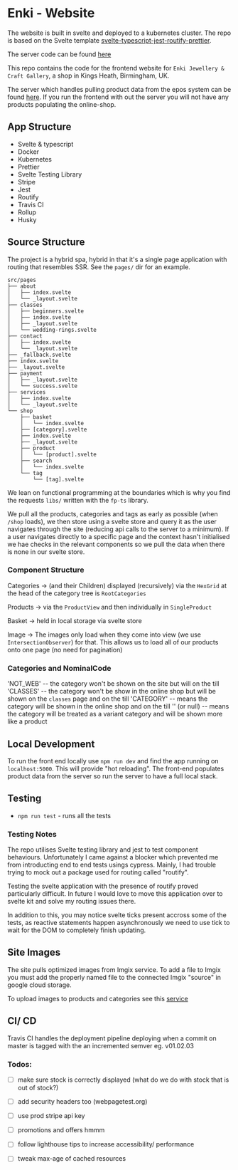 # Enki - Website

The website is built in svelte and deployed to a kubernetes cluster. The repo is based on the Svelte template [svelte-typescript-jest-routify-prettier](https://github.com/jaskaransarkaria/svelte-typescript-jest-routify-prettier).

The server code can be found [here](https://github.com/jaskaransarkaria/enki-server)

This repo contains the code for the frontend website for `Enki Jewellery & Craft Gallery`, a shop in Kings Heath, Birmingham, UK.

The server which handles pulling product data from the epos system can be found [here](https://github.com/jaskaransarkaria/enki-server). If you run the frontend with out the server you will not have any products populating the online-shop.

## App Structure

- Svelte & typescript
- Docker
- Kubernetes
- Prettier
- Svelte Testing Library
- Stripe
- Jest
- Routify
- Travis CI
- Rollup
- Husky

## Source Structure

The project is a hybrid spa, hybrid in that it's a single page application with routing that resembles SSR. See the `pages/` dir for an example.

```
src/pages
├── about
│   ├── index.svelte
│   └── _layout.svelte
├── classes
│   ├── beginners.svelte
│   ├── index.svelte
│   ├── _layout.svelte
│   └── wedding-rings.svelte
├── contact
│   ├── index.svelte
│   └── _layout.svelte
├── _fallback.svelte
├── index.svelte
├── _layout.svelte
├── payment
│   ├── _layout.svelte
│   └── success.svelte
├── services
│   ├── index.svelte
│   └── _layout.svelte
└── shop
    ├── basket
    │   └── index.svelte
    ├── [category].svelte
    ├── index.svelte
    ├── _layout.svelte
    ├── product
    │   └── [product].svelte
    ├── search
    │   └── index.svelte
    └── tag
        └── [tag].svelte
```

We lean on functional programming at the boundaries which is why you find the requests `libs/` written with the `fp-ts` library.

We pull all the products, categories and tags as early as possible (when `/shop` loads), we then store using a svelte store and query it as the user navigates through the site (reducing api calls to the server to a minimum). If a user navigates directly to a specific page and the context hasn't initialised we hae checks in the relevant components so we pull the data when there is none in our svelte store.

### Component Structure

Categories -> (and their Children) displayed (recursively) via the `HexGrid` at the head of the category tree is `RootCategories`

Products -> via the `ProductView` and then individually in `SingleProduct`

Basket -> held in local storage via svelte store

Image -> The images only load when they come into view (we use `IntersectionObserver`) for that. This allows us to load all of our products onto one page (no need for pagination)

### Categories and NominalCode

'NOT_WEB' -- the category won't be shown on the site but will on the till
'CLASSES' -- the category won't be show in the online shop but will be shown on the `classes` page and on the till
'CATEGORY' -- means the category will be shown in the online shop and on the till
'' (or null) -- means the category will be treated as a variant category and will be shown more like a product

## Local Development

To run the front end locally use `npm run dev` and find the app running on `localhost:5000`. This will provide "hot reloading". The front-end populates product data from the server so run the server to have a full local stack.

## Testing

- `npm run test` - runs all the tests

### Testing Notes

The repo utilises Svelte testing library and jest to test component behaviours. Unfortunately I came against a blocker which prevented me from introducting end to end tests usings cypress. Mainly, I had trouble trying to mock out a package used for routing called "routify".

Testing the svelte application with the presence of routify proved particularly difficult. In future I would love to move this application over to svelte kit and solve my routing issues there.

In addition to this, you may notice svelte ticks present accross some of the tests, as reactive statements happen asynchronously we need to use tick to wait for the DOM to completely finish updating.

## Site Images

The site pulls optimized images from Imgix service. To add a file to Imgix you must add the properly named file to the connected Imgix "source" in google cloud storage.

To upload images to products and categories see this [service](https://github.com/jaskaransarkaria/enki-upload-photos)

## CI/ CD

Travis CI handles the deployment pipeline deploying when a commit on master is tagged with the an incremented semver eg. v01.02.03

### Todos:

- [ ] make sure stock is correctly displayed (what do we do with stock that is out of stock?)

- [ ] add security headers too (webpagetest.org)

- [ ] use prod stripe api key
- [ ] promotions and offers hmmm

- [ ] follow lighthouse tips to increase accessibility/ performance
- [ ] tweak max-age of cached resources
